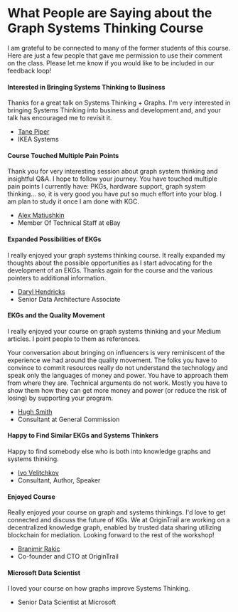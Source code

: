 # What People are Saying about the Graph Systems Thinking Course

I am grateful to be connected to many of the former students of this course.  Here are just a few people that gave me permission to use their comment on the class.  Please let me know if you would like to be included in our feedback loop!

#### Interested in Bringing Systems Thinking to Business

Thanks for a great talk on Systems Thinking + Graphs.  I'm very interested in bringing Systems Thinking into business and development and, and your talk has encouraged me to revisit it.

* [Tane Piper](https://www.linkedin.com/in/tanepiper/)
* IKEA Systems

#### Course Touched Multiple Pain Points

Thank you for very interesting session about graph system thinking and insightful Q&A. I hope to follow your journey. You have touched multiple pain points I currently have: PKGs, hardware support, graph system thinking... so, it is very good you have put so much effort into your blog. I am plan to study it once I am done with KGC.

* [Alex Matiushkin](https://www.linkedin.com/in/amatiushkin/)
* Member Of Technical Staff at eBay

#### Expanded Possibilities of EKGs
I really enjoyed your graph systems thinking course.  It really expanded my thoughts about the possible opportunities as I start advocating for the development of an EKGs.  Thanks again for the course and the various pointers to additional information.

* [Daryl Hendricks](https://www.linkedin.com/in/daryl-hendricks-0abb607/)
* Senior Data Architecture Associate
  
#### EKGs and the Quality Movement

I really enjoyed your course on graph systems thinking and your Medium articles.
I point people to them as references.  

Your conversation about bringing on influencers is very reminiscent of the experience we had around the quality movement.  The folks you have to convince to commit resources really do not understand the technology and speak only the languages of money and power.  You have to approach them from where they are.  Technical arguments do not work.  Mostly you have to show them how they can get more money and power (or reduce the risk of losing) by supporting your program.

* [Hugh Smith](https://www.linkedin.com/in/hugh-smith-6a0b0/)
* Consultant at General Commission

#### Happy to Find Similar EKGs and Systems Thinkers
Happy to find somebody else who is both into knowledge graphs and systems thinking.

* [Ivo Velitchkov](https://www.linkedin.com/in/velitchkov/)
* Consultant, Author, Speaker

#### Enjoyed Course
Really enjoyed your course on graph and systems thinkings. I'd love to get connected and discuss the future of KGs. We at OriginTrail are working on a decentralized knowledge graph, enabled by trusted data sharing utilizing blockchain for mediation. Looking forward to the rest of the workshop!

* [Branimir Rakic](https://www.linkedin.com/in/branimirrakic/)
* Co-founder and CTO at OriginTrail

#### Microsoft Data Scientist

I loved your course on how graphs improve Systems Thinking.

* Senior Data Scientist at Microsoft

